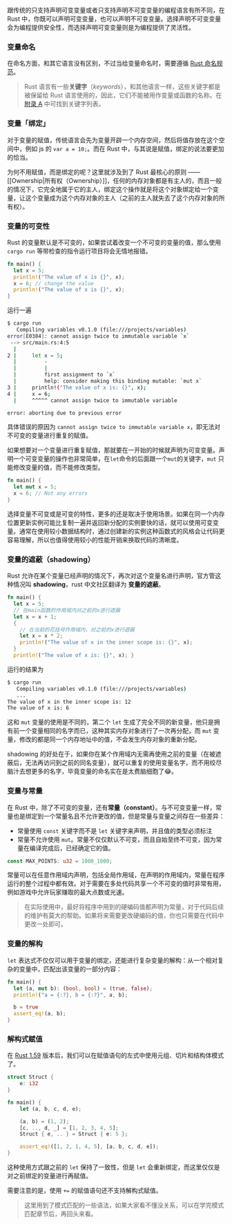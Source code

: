 跟传统的只支持声明可变变量或者只支持声明不可变变量的编程语言有所不同，在 Rust 中，你既可以声明可变变量，也可以声明不可变变量。选择声明不可变变量会为编程提供安全性，而选择声明可变变量则是为编程提供了灵活性。

### 变量命名
在命名方面，和其它语言没有区别，不过当给变量命名时，需要遵循 [Rust 命名规范](https://course.rs/practice/naming.html)。

> Rust 语言有一些**关键字**（_keywords_），和其他语言一样，这些关键字都是被保留给 Rust 语言使用的，因此，它们不能被用作变量或函数的名称。在 [附录 A](https://course.rs/appendix/keywords.html) 中可找到关键字列表。

### 变量「绑定」
对于变量的赋值，传统语言会先为变量开辟一个内存空间，然后将值存放在这个空间中，例如 js 的 `var a = 10;`。而在 Rust 中，与其说是赋值，绑定的说法要更加的恰当。

为何不用赋值，而是绑定的呢？这里就涉及到了 Rust 最核心的原则 —— [[Ownership|所有权（Ownership）]]，任何的内存对象都是有主人的，而且一般的情况下，它完全地属于它的主人，绑定这个操作就是将这个对象绑定给一个变量，让这个变量成为这个内存对象的主人（之前的主人就失去了这个内存对象的所有权）。

### 变量的可变性
Rust 的变量默认是不可变的，如果尝试着改变一个不可变的变量的值，那么使用 `cargo run` 等带检查的指令运行项目将会无情地报错。

```rust
fn main() {
  let x = 5;
  println!("The value of x is {}", x);
  x = 6; // change the value
  println!("The value of x is {}", x);
}
```

运行一遍

```bash
$ cargo run
   Compiling variables v0.1.0 (file:///projects/variables)
error[E0384]: cannot assign twice to immutable variable `x`
 --> src/main.rs:4:5
  |
2 |     let x = 5;
  |         -
  |         |
  |         first assignment to `x`
  |         help: consider making this binding mutable: `mut x`
3 |     println!("The value of x is: {}", x);
4 |     x = 6;
  |     ^^^^^ cannot assign twice to immutable variable

error: aborting due to previous error
```

具体错误的原因为 `cannot assign twice to immutable variable x`，即无法对不可变的变量进行重复的赋值。

如果想要对一个变量进行重复赋值，那就要在一开始的时候就声明为可变变量。声明一个可变变量的操作也非常简单，在`let`命令的后面跟一个`mut`的关键字，`mut` 只能修改变量的值，而不能修改类型。

```rust
fn main() {
  let mut x = 5;
  x = 6; // Not any errors
}
```

选择变量不可变或是可变的特性，更多的还是取决于使用场景。如果在同一个内存位置更新实例可能比复制一遍并返回新分配的实例要快的话，就可以使用可变变量。通常在使用较小数据结构时，通过创建新的实例这种函数式的风格会让代码更容易理解，所以也值得使用较小的性能开销来换取代码的清晰度。

### 变量的遮蔽（shadowing）
Rust 允许在某个变量已经声明的情况下，再次对这个变量名进行声明，官方管这种情况叫 **shadowing**，rust 中文社区翻译为 **变量的遮蔽**。

```rust
fn main() { 
  let x = 5; 
  // 在main函数的作用域内对之前的x进行遮蔽 
  let x = x + 1; 
  { 
    // 在当前的花括号作用域内，对之前的x进行遮蔽 
    let x = x * 2; 
    println!("The value of x in the inner scope is: {}", x); 
  } 
  println!("The value of x is: {}", x); }
```

运行的结果为

```bash
$ cargo run
   Compiling variables v0.1.0 (file:///projects/variables)
   ...
The value of x in the inner scope is: 12
The value of x is: 6
```

这和 `mut` 变量的使用是不同的，第二个 `let` 生成了完全不同的新变量，他只是拥有前一个变量相同的名字而已，这种其实内存对象进行了一次再分配，而 `mut` 变量，修改的都是同一个内存地址中的值，不会发生内存对象的重新分配。

shadowing 的好处在于，如果你在某个作用域内无需再使用之前的变量（在被遮蔽后，无法再访问到之前的同名变量），就可以重复的使用变量名字，而不用绞尽脑汁去想更多的名字，毕竟变量的命名实在是太费脑细胞了😂。

### 变量与常量
在 Rust 中，除了不可变的变量，还有**常量（constant）**。与不可变变量一样，常量也是绑定到一个常量名且不允许更改的值，但是常量与变量之间存在一些差异：
- 常量使用 `const` 关键字而不是 `let` 关键字来声明，并且值的类型必须标注
- 常量不允许使用 `mut`。常量不仅仅默认不可变，而且自始至终不可变，因为常量在编译完成后，已经确定它的值。

```rust
const MAX_POINTS: u32 = 1000_1000;
```

常量可以在任意作用域内声明，包括全局作用域，在声明的作用域内，常量在程序运行的整个过程中都有效。对于需要在多处代码共享一个不可变的值时非常有用，例如游戏中允许玩家赚取的最大点数或光速。

> 在实际使用中，最好将程序中用到的硬编码值都声明为常量，对于代码后续的维护有莫大的帮助。如果将来需要更改硬编码的值，你也只需要在代码中更改一处即可。

### 变量的解构
`let` 表达式不仅仅可以用于变量的绑定，还能进行复杂变量的解构：从一个相对复杂的变量中，匹配出该变量的一部分内容：

```rust
fn main() {
  let (a, mut b): (bool, bool) = (true, false);
  println!("a = {:?}, b = {:?}", a, b);

  b = true
  assert_eq!(a, b);
}
```

### 解构式赋值

在 [Rust 1.59](https://course.rs/appendix/rust-versions/1.59.html) 版本后，我们可以在赋值语句的左式中使用元组、切片和结构体模式了。

```rust
struct Struct {
    e: i32
}

fn main() {
    let (a, b, c, d, e);

    (a, b) = (1, 2);
    [c, .., d, _] = [1, 2, 3, 4, 5];
    Struct { e, .. } = Struct { e: 5 };

    assert_eq!([1, 2, 1, 4, 5], [a, b, c, d, e]);
}
```

这种使用方式跟之前的 `let` 保持了一致性，但是 `let` 会重新绑定，而这里仅仅是对之前绑定的变量进行再赋值。

需要注意的是，使用 `+=` 的赋值语句还不支持解构式赋值。

> 这里用到了模式匹配的一些语法，如果大家看不懂没关系，可以在学完模式匹配章节后，再回头来看。